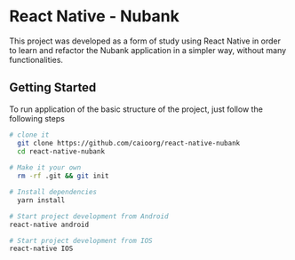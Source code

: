 # React Native - Nubank

This project was developed as a form of study using React Native in order to learn and refactor the Nubank application in a simpler way, without many functionalities.


Getting Started
---------------
To run application of the basic structure of the project, just follow the following steps

```sh
# clone it
  git clone https://github.com/caioorg/react-native-nubank
  cd react-native-nubank
  
# Make it your own
  rm -rf .git && git init

# Install dependencies
  yarn install

# Start project development from Android
react-native android

# Start project development from IOS
react-native IOS
```
